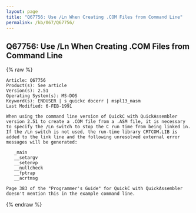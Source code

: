 ```yaml
---
layout: page
title: "Q67756: Use /Ln When Creating .COM Files from Command Line"
permalink: /kb/067/Q67756/
---
```


## Q67756: Use /Ln When Creating .COM Files from Command Line

{% raw %}

	Article: Q67756
	Product(s): See article
	Version(s): 2.51
	Operating System(s): MS-DOS
	Keyword(s): ENDUSER | s_quickc docerr | mspl13_masm
	Last Modified: 6-FEB-1991
	
	When using the command line version of QuickC with QuickAssembler
	version 2.51 to create a .COM file from a .ASM file, it is necessary
	to specify the /Ln switch to stop the C run time from being linked in.
	If the /Ln switch is not used, the run-time library CRTCOM.LIB is
	added to the link line and the following unresolved external error
	messages will be generated:
	
	   _main
	   __setargv
	   __setenvp
	   __nullcheck
	   __fptrap
	   __acrtmsg
	
	Page 383 of the "Programmer's Guide" for QuickC with QuickAssembler
	doesn't mention this in the example command line.

{% endraw %}
